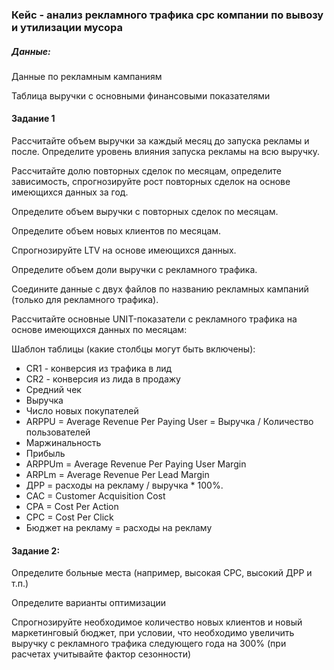 ### Кейс - анализ рекламного трафика cpc компании по вывозу и утилизации мусора
  
##### Данные:

Данные по рекламным кампаниям 

Таблица выручки с основными финансовыми показателями 

#### Задание 1

Рассчитайте объем выручки за каждый месяц до запуска рекламы и после. Определите уровень влияния запуска рекламы на всю выручку.

Рассчитайте долю повторных сделок по месяцам, определите зависимость, спрогнозируйте рост повторных сделок на основе имеющихся данных за год.

Определите объем выручки с повторных сделок по месяцам.

Определите объем новых клиентов по месяцам. 

Спрогнозируйте LTV на основе имеющихся данных.

Определите объем доли выручки с рекламного трафика.

Соедините данные с двух файлов по названию рекламных кампаний (только для рекламного трафика).

Рассчитайте основные UNIT-показатели с рекламного трафика на основе имеющихся данных по месяцам:

Шаблон таблицы (какие столбцы могут быть включены):

- CR1 - конверсия из трафика в лид
- CR2 - конверсия из лида в продажу
- Средний чек
- Выручка
- Число новых покупателей
- ARPPU = Average Revenue Per Paying User = Выручка / Количество пользователей
- Маржинальность
- Прибыль
- ARPPUm = Average Revenue Per Paying User Margin
- ARPLm = Average Revenue Per Lead Margin
- ДРР = расходы на рекламу / выручка  * 100%.
- CAC = Customer Acquisition Cost
- CPA = Cost Per Action
- CPC = Cost Per Click
- Бюджет на рекламу = расходы на рекламу

#### Задание 2: 

Определите больные места (например, высокая CPC, высокий ДРР и т.п.)

Определите варианты оптимизации

Спрогнозируйте необходимое количество новых клиентов и новый маркетинговый бюджет, при условии, что необходимо увеличить выручку с рекламного трафика следующего года на 300% (при расчетах учитывайте фактор сезонности)
